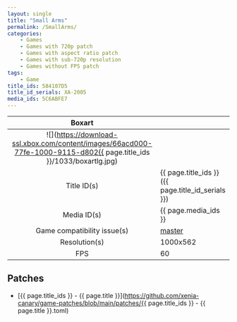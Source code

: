 ```yaml
---
layout: single
title: "Small Arms"
permalink: /SmallArms/
categories:
    - Games
    - Games with 720p patch
    - Games with aspect ratio patch
    - Games with sub-720p resolution
    - Games without FPS patch
tags:
    - Game
title_ids: 584107D5
title_id_serials: XA-2005
media_ids: 5C6ABFE7
---
```


| Boxart                      |                                                                                        |
| :----:                      | :-                                                                                     |
| ![](https://download-ssl.xbox.com/content/images/66acd000-77fe-1000-9115-d802{{ page.title_ids }}/1033/boxartlg.jpg) |
| Title ID(s)                 | {{ page.title_ids }} ({{ page.title_id_serials }})                                     |
| Media ID(s)                 | {{ page.media_ids }}                                                                   |
| Game compatibility issue(s) | [master](https://github.com/xenia-project/game-compatibility/issues/918)               |
| Resolution(s)               | 1000x562                                                                               |
| FPS                         | 60                                                                                     |

## Patches
* [{{ page.title_ids }} - {{ page.title }}](https://github.com/xenia-canary/game-patches/blob/main/patches/{{ page.title_ids }} - {{ page.title }}.toml)
